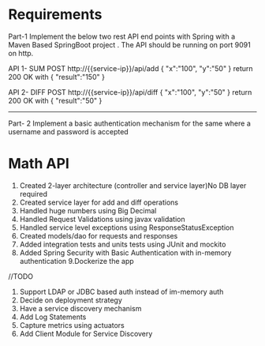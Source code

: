 # Requirements
Part-1
Implement the below two rest API end points with Spring with a Maven Based SpringBoot project .
The API should be running on port 9091 on http.

API 1- SUM
POST http://{{service-ip}}/api/add
{
            "x":"100",
            "y":"50"
}
return 200 OK with
{
            "result":"150"
}

 

API 2- DIFF
POST http://{{service-ip}}/api/diff
{
            "x":"100",
            "y":"50"
}
return 200 OK with
{
            "result":"50"
}

------
Part- 2
Implement a basic authentication mechanism for the same where a username and password is accepted

# Math API

1. Created 2-layer architecture (controller and service layer)No DB layer required
2. Created service layer for add and diff operations
3. Handled huge numbers using Big Decimal
4. Handled Request Validations using javax validation 
5. Handled service level exceptions using ResponseStatusException
6. Created models/dao for requests and responses
7. Added integration tests and units tests using JUnit and mockito
8. Added Spring Security with Basic Authentication with in-memory authentication
9.Dockerize the app

//TODO
1. Support LDAP or JDBC based auth instead of im-memory auth
2. Decide on deployment strategy
3. Have a service discovery mechanism
4. Add Log Statements
5. Capture metrics using actuators 
6. Add Client Module for Service Discovery


